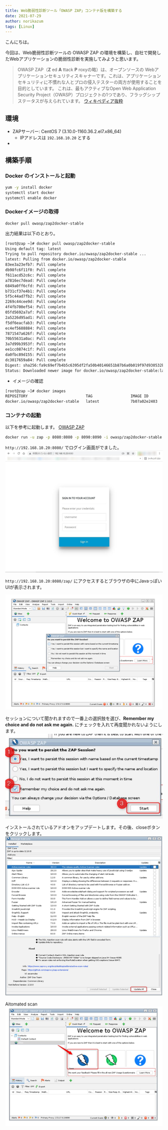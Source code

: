 ```yaml
---
title: Web脆弱性診断ツール「OWASP ZAP」コンテナ版を構築する
date: 2021-07-29
author: norikazum
tags: [Linux]
---
```


こんにちは。

今回は、Web脆弱性診断ツールの OWASP ZAP の環境を構築し、自社で開発したWebアプリケーションの脆弱性診断を実施してみようと思います。

>OWASP ZAP（**Z** ed **A** ttack **P** roxyの略）は、オープンソースの Webアプリケーションセキュリティスキャナーです。これは、アプリケーションセキュリティに不慣れな人とプロの侵入テスターの両方が使用することを目的としています。
これは、最もアクティブなOpen Web Application Security Project（OWASP）プロジェクトの1つであり、フラッグシップステータスが与えられています。
[ウィキペディア抜粋](https://en.wikipedia.org/wiki/OWASP_ZAP)

## 環境
- ZAPサーバー: CentOS 7 (3.10.0-1160.36.2.el7.x86_64)
    - IPアドレスは `192.168.10.20` とする
- 

## 構築手順
### Docker のインストールと起動
```sh
yum -y install docker
systemctl start docker
systemctl enable docker
```

### Dockerイメージの取得
`docker pull owasp/zap2docker-stable`

出力結果は以下のとおり。
```sh
[root@zap ~]# docker pull owasp/zap2docker-stable
Using default tag: latest
Trying to pull repository docker.io/owasp/zap2docker-stable ...
latest: Pulling from docker.io/owasp/zap2docker-stable
83ee3a23efb7: Pull complete
db98fc6f11f0: Pull complete
f611acd52c6c: Pull complete
a7816ec7dead: Pull complete
6849a0ff6cfd: Pull complete
b731cf37e4b1: Pull complete
5f5c44ad7fb2: Pull complete
2269c44cee9d: Pull complete
4f4fb700ef54: Pull complete
05fd5692a7af: Pull complete
2a5226d95ad1: Pull complete
f5df6eacfab3: Pull complete
ec4ef5688884: Pull complete
7871547a626f: Pull complete
70b55631a0ac: Pull complete
3a7d99b3953f: Pull complete
ee1cc0874c1f: Pull complete
da0fbc89d155: Pull complete
dc3017659a84: Pull complete
Digest: sha256:fa9c69ef7b4b5c6395df2fa50b40146651b87b6a0b019f97d930532bb4e79214
Status: Downloaded newer image for docker.io/owasp/zap2docker-stable:latest
```

- イメージの確認
```sh
[root@zap ~]# docker images
REPOSITORY                          TAG                 IMAGE ID            CREATED             SIZE
docker.io/owasp/zap2docker-stable   latest              7b07a02e2403        5 months ago        1.64 GB
```

### コンテナの起動

以下を参考に起動します。
[OWASP ZAP](https://www.zaproxy.org/docs/docker/webswing/)

```sh
docker run -u zap -p 8080:8080 -p 8090:8090 -i owasp/zap2docker-stable zap-webswing.sh`
```

`http://192.168.10.20:8080/` でログイン画面がでました。
![](images/2021-07-29_18h06_41.jpg)

`http://192.168.10.20:8080/zap/` にアクセスするとブラウザの中にJavaっぽいUIが表示されます。

![](images/2021-07-29_18h11_50.jpg)

セッションについて聞かれますので一番上の選択肢を選び、**Remember my choice and do not ask me again.** にチェックを入れて再度聞かれないようにします。
![](images/2021-07-29_18h14_27.jpg)

インストールされているアドオンをアップデートします。その後、closeボタンをクリックします。
![](images/2021-07-29_18h17_19.jpg)

Aitomated scan
![](images/2021-07-29_18h19_26.jpg)

